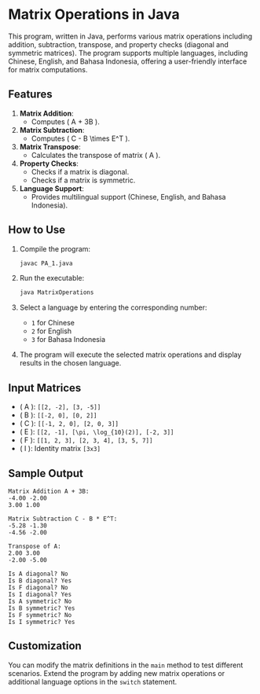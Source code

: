 # Matrix Operations in Java

This program, written in Java, performs various matrix operations including addition, subtraction, transpose, and property checks (diagonal and symmetric matrices). The program supports multiple languages, including Chinese, English, and Bahasa Indonesia, offering a user-friendly interface for matrix computations.

## Features

1. **Matrix Addition**:
   - Computes \( A + 3B \).
2. **Matrix Subtraction**:
   - Computes \( C - B \times E^T \).
3. **Matrix Transpose**:
   - Calculates the transpose of matrix \( A \).
4. **Property Checks**:
   - Checks if a matrix is diagonal.
   - Checks if a matrix is symmetric.
5. **Language Support**:
   - Provides multilingual support (Chinese, English, and Bahasa Indonesia).

## How to Use

1. Compile the program:
   ```bash
   javac PA_1.java
   ```

2. Run the executable:
   ```bash
   java MatrixOperations
   ```

3. Select a language by entering the corresponding number:
   - `1` for Chinese
   - `2` for English
   - `3` for Bahasa Indonesia

4. The program will execute the selected matrix operations and display results in the chosen language.

## Input Matrices

- \( A \): `[[2, -2], [3, -5]]`
- \( B \): `[[-2, 0], [0, 2]]`
- \( C \): `[[-1, 2, 0], [2, 0, 3]]`
- \( E \): `[[2, -1], [\pi, \log_{10}(2)], [-2, 3]]`
- \( F \): `[[1, 2, 3], [2, 3, 4], [3, 5, 7]]`
- \( I \): Identity matrix `[3x3]`

## Sample Output

```plaintext
Matrix Addition A + 3B:
-4.00 -2.00 
3.00 1.00 

Matrix Subtraction C - B * E^T:
-5.28 -1.30 
-4.56 -2.00 

Transpose of A:
2.00 3.00 
-2.00 -5.00 

Is A diagonal? No
Is B diagonal? Yes
Is F diagonal? No
Is I diagonal? Yes
Is A symmetric? No
Is B symmetric? Yes
Is F symmetric? No
Is I symmetric? Yes
```

## Customization

You can modify the matrix definitions in the `main` method to test different scenarios. Extend the program by adding new matrix operations or additional language options in the `switch` statement.
